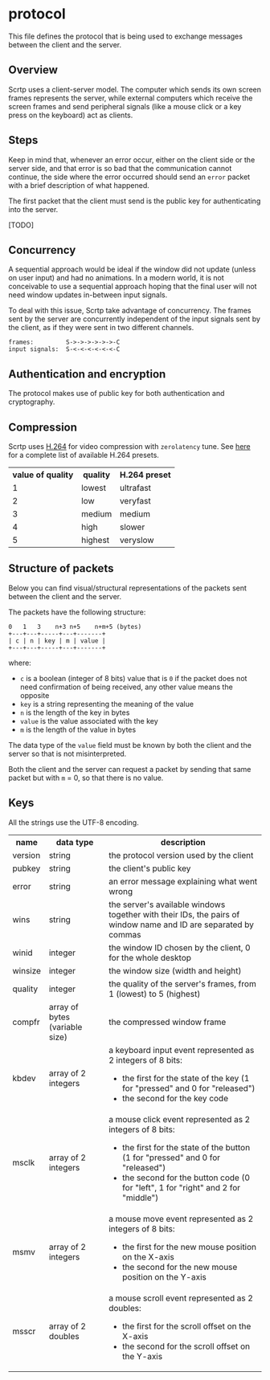 # protocol

This file defines the protocol that is being used to exchange messages between
the client and the server.

## Overview

Scrtp uses a client-server model. The computer which sends its own screen
frames represents the server, while external computers which receive the screen
frames and send peripheral signals (like a mouse click or a key press on the
keyboard) act as clients.

## Steps

Keep in mind that, whenever an error occur, either on the client side or the
server side, and that error is so bad that the communication cannot continue,
the side where the error occurred should send an `error` packet with a brief
description of what happened.

The first packet that the client must send is the public key for authenticating
into the server.

[TODO]

## Concurrency

A sequential approach would be ideal if the window did not update (unless on
user input) and had no animations. In a modern world, it is not conceivable to
use a sequential approach hoping that the final user will not need window
updates in-between input signals.

To deal with this issue, Scrtp take advantage of concurrency. The frames sent by
the server are concurrently independent of the input signals sent by the client,
as if they were sent in two different channels.

```
frames:         S->->->->->->-C
input signals:  S-<-<-<-<-<-<-C
```

## Authentication and encryption

The protocol makes use of public key for both authentication and cryptography.

## Compression

Scrtp uses [H.264](https://en.wikipedia.org/wiki/Advanced_Video_Coding) for
video compression with `zerolatency` tune. See
[here](https://trac.ffmpeg.org/wiki/Encode/H.264#Preset)
for a complete list of available H.264 presets.

<table>
   <tr>
      <th> value of quality </th>
      <th> quality </th>
      <th> H.264 preset </th>
   </tr>
   <tr>
      <td> 1 </td>
      <td> lowest </td>
      <td> ultrafast </td>
   </tr>
   <tr>
      <td> 2 </td>
      <td> low </td>
      <td> veryfast </td>
   </tr>
   <tr>
      <td> 3 </td>
      <td> medium </td>
      <td> medium </td>
   </tr>
   <tr>
      <td> 4 </td>
      <td> high </td>
      <td> slower </td>
   </tr>
   <tr>
      <td> 5 </td>
      <td> highest </td>
      <td> veryslow </td>
   </tr>
</table>

## Structure of packets

Below you can find visual/structural representations of the packets sent between
the client and the server.

The packets have the following structure:

```
0   1   3    n+3 n+5    n+m+5 (bytes)
+---+---+-----+---+-------+
| c | n | key | m | value |
+---+---+-----+---+-------+
```

where:

 - `c` is a boolean (integer of 8 bits) value that is `0` if the packet does not
   need confirmation of being received, any other value means the opposite
 - `key` is a string representing the meaning of the value
 - `n` is the length of the key in bytes
 - `value` is the value associated with the key
 - `m` is the length of the value in bytes

The data type of the `value` field must be known by both the client and the
server so that is not misinterpreted.

Both the client and the server can request a packet by sending that same packet
but with `m` = 0, so that there is no value.

## Keys

All the strings use the UTF-8 encoding.

<table>
   <tr>
      <th> name </th>
      <th> data type </th>
      <th> description </th>
   </tr>
   <tr>
      <td> version </td>
      <td> string </td>
      <td> the protocol version used by the client </td>
   </tr>
   <tr>
      <td> pubkey </td>
      <td> string </td>
      <td> the client's public key </td>
   </tr>
   <tr>
      <td> error </td>
      <td> string </td>
      <td> an error message explaining what went wrong </td>
   </tr>
   <tr>
      <td> wins </td>
      <td> string </td>
      <td>
         the server's available windows together with their IDs, the pairs of
         window name and ID are separated by commas
      </td>
   </tr>
   <tr>
      <td> winid </td>
      <td> integer </td>
      <td> the window ID chosen by the client, 0 for the whole desktop </td>
   </tr>
   <tr>
      <td> winsize </td>
      <td> integer </td>
      <td> the window size (width and height) </td>
   </tr>
   <tr>
      <td> quality </td>
      <td> integer </td>
      <td>
         the quality of the server's frames, from 1 (lowest) to 5 (highest)
      </td>
   </tr>
   <tr>
      <td> compfr </td>
      <td> array of bytes (variable size) </td>
      <td> the compressed window frame </td>
   </tr>
   <tr>
      <td> kbdev </td>
      <td> array of 2 integers </td>
      <td>
         a keyboard input event represented as 2 integers of 8 bits:
         <ul>
            <li>
               the first for the state of the key (1 for "pressed" and 0 for
               "released")
            </li>
            <li> the second for the key code </li>
         </ul>
      </td>
   </tr>
   <tr>
      <td> msclk </td>
      <td> array of 2 integers </td>
      <td>
         a mouse click event represented as 2 integers of 8 bits:
         <ul>
            <li>
               the first for the state of the button (1 for "pressed" and 0 for
               "released")
            </li>
            <li>
               the second for the button code (0 for "left", 1 for "right" and 2
               for "middle")
            </li>
         </ul>
      </td>
   </tr>
   <tr>
      <td> msmv </td>
      <td> array of 2 integers </td>
      <td>
         a mouse move event represented as 2 integers of 8 bits:
         <ul>
            <li> the first for the new mouse position on the X-axis </li>
            <li> the second for the new mouse position on the Y-axis </li>
         </ul>
      </td>
   </tr>
   <tr>
      <td> msscr </td>
      <td> array of 2 doubles </td>
      <td>
         a mouse scroll event represented as 2 doubles:
         <ul>
            <li> the first for the scroll offset on the X-axis </li>
            <li> the second for the scroll offset on the Y-axis </li>
         </ul>
      </td>
   </tr>
</table>

